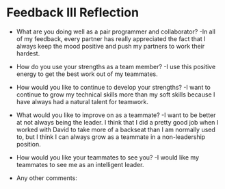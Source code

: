 # Feedback III Reflection

* What are you doing well as a pair programmer and collaborator?
-In all of my feedback, every partner has really appreciated the fact that I always keep the mood positive and push my partners to work their hardest. 


* How do you use your strengths as a team member?
-I use this positive energy to get the best work out of my teammates.



* How would you like to continue to develop your strengths?
-I want to continue to grow my technical skills more than my soft skills because I have always had a natural talent for teamwork.


* What would you like to improve on as a teammate? 
-I want to be better at not always being the leader. I think that I did a pretty good job when I worked with David to take more of a backseat than I am normally used to, but I think I can always grow as a teammate in a non-leadership position.


* How would you like your teammates to see you?
-I would like my teammates to see me as an intelligent leader.


* Any other comments:
